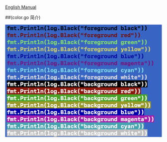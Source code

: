 [English Manual](https://github.com/iteny/hmgo/blob/master/README.md)

##(color.go 简介)

![image](https://github.com/iteny/hmgo/blob/master/images/color_english.png)